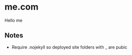 # me.com
Hello me


## Notes
- Require .nojekyll so deployed site folders with _<folder-namer> are pubic